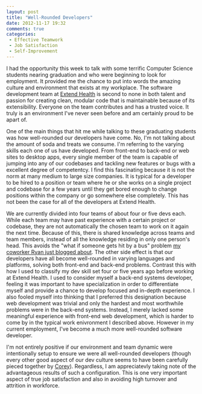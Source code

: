 ```yaml
---
layout: post
title: "Well-Rounded Developers"
date: 2012-11-17 19:32
comments: true
categories:
 - Effective Teamwork
 - Job Satisfaction
 - Self-Improvement
---
```


I had the opportunity this week to talk with some terrific Computer Science
students nearing graduation and who were beginning to look for employment. It
provided me the chance to put into words the amazing culture and environment
that exists at my workplace. The software development team at [Extend
Health](https://www.extendhealth.com/) is second to none in both talent and
passion for creating clean, modular code that is maintainable because of its
extensibility. Everyone on the team contributes and has a trusted voice. It
truly is an environment I've never seen before and am certainly proud to be
apart of.

One of the main things that hit me while talking to these graduating students
was how well-rounded our developers have come. No, I'm not talking about the
amount of soda and treats we consume. I'm referring to the varying skills each
one of us have developed. From front-end to back-end or web sites to desktop
apps, every single member of the team is capable of jumping into any of our
codebases and tackling new features or bugs with a excellent degree of
competentcy. I find this fascinating because it is not the norm at many medium
to large size companies. It is typical for a developer to be hired to a
position or team where he or she works on a single project and codebase for a
few years until they get bored enough to change positions within the company or
go somewhere else completely. This has not been the case for all of the
developers at Extend Health.

We are currently divided into four teams of about four or five devs each. While
each team may have past experience with a certain project or codebase, they are
not automatically the chosen team to work on it again the next time. Because of
this, there is shared knowledge across teams and team members, instead of all
the knowledge residing in only one person's head. This avoids the "what if
someone gets hit by a bus" problem [my coworker Ryan just blogged
about](http://rhauert.wordpress.com/2012/11/17/the-bus-factor/). The other side
effect is that our developers have all become well-rounded in varying languages
and platforms, solving both front-end and back-end problems. Contrast this with
how I used to classify my dev skill set four or five years ago before working
at Extend Health. I used to consider myself a back-end systems developer,
feeling it was important to have specialization in order to differentiate myself
and provide a chance to develop focused and in-depth experience. I also fooled
myself into thinking that I preferred this designation because web development
was trivial and only the hardest and most worthwhile problems were in the
back-end systems. Instead, I merely lacked some meaningful experience with
front-end web development, which is harder to come by in the typical work
enivronment I described above. However in my current employment, I've become a
much more well-rounded software developer.

I'm not entirely positive if our environment and team dynamic were
intentionally setup to ensure we were all well-rounded developers (though every
other good aspect of our dev culture seems to have been carefully pieced
together by [Corey](http://coreykaylor.com/)). Regardless, I am appreciatevly
taking note of the advantageous results of such a configuration. This is one
very important aspect of true job satisfaction and also in avoiding high
turnover and attrition in workforce.
